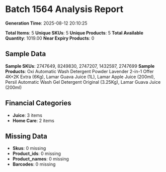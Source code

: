 # Batch 1564 Analysis Report

**Generation Time**: 2025-08-12 20:10:25

**Total Items**: 5
**Unique SKUs**: 5
**Unique Products**: 5
**Total Available Quantity**: 1019.00
**Near Expiry Products**: 0

## Sample Data
**Sample SKUs**: 2747649, 8249830, 2747207, 1432597, 2747699
**Sample Products**: Oxi Automatic Wash Detergent Powder Lavender 2-in-1 Offer 4K+2K Extra (6Kg), Lamar Guava Juice (1L), Lamar Apple Juice (200ml), Persil Automatic Wash Gel Detergent Original (3.25Kg), Lamar Guava Juice (200ml)

## Financial Categories
- **Juice**: 3 items
- **Home Care**: 2 items

## Missing Data
- **Skus**: 0 missing
- **Product_ids**: 0 missing
- **Product_names**: 0 missing
- **Barcodes**: 0 missing
